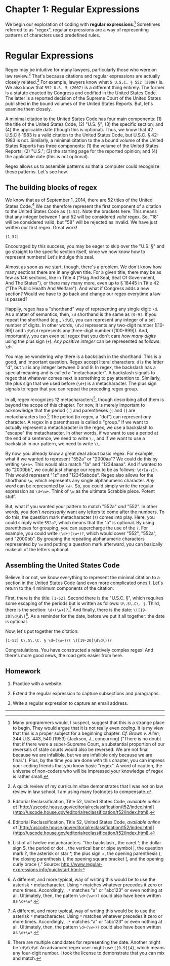 # Chapter 1: Regular Expressions

We begin our exploration of coding with **regular expressions**.[^1] Sometimes referred to as "regex", regular expressions are a way of representing patterns of characters used predefined rules. 

# Regular Expressions

Regex may be intuitive for many lawyers, particularly those who were on law review.[^2] That's because citations and regular expressions are actually closely related.[^3] For example, lawyers know what `5 U.S.C. § 552 (2006)` is. We also know that `552 U.S. 5 (2007)` is a different thing entirely. The former is a statute enacted by Congress and codified in the United States Code. The latter is a reported decision of the Supreme Court of the United States published in the bound volumes of the United States Reports. But, let's examine them closely.

A minimal citation to the United States Code has four main components: (1) the title of the United States Code; (2) "U.S. §"; (3) the specific section; and (4) the applicable date (though this is optional). Thus, we know that 42 U.S.C § 1983 is a valid citation to the United States Code, but U.S.C. § 42-1983 is not. Similarly, a minimal citation to the a bound volume of the United States Reports has three components: (1) the volume of the United States Reports; (2) "U.S."; (3) the starting page for the reported opinion; and (4) the applicable date (this is not optional).

<DIAGRAM OF U.S.C. CITATION>

Regex allows us to assemble patterns so that a computer could recognize these patterns. Let's see how.

## The building blocks of regex

We know that as of September 1, 2014, there are 52 titles of the United States Code.[^3] We can therefore represent the first component of a citation to the United States Code as `[1-52]`. Note the brackets here. This means that any integer between 1 and 52 will be considered *valid* regex. So, "18" will be considered valid, but "58" will be rejected as invalid. We have just written our first regex. Great work!

`[1-52]` 

Encouraged by this success, you may be eager to skip over the "U.S. §" and go straight to the specific section itself, since we now know how to represent numbers! Let's indulge this zeal.

Almost as soon as we start, though, there's a problem. We don't know how many sections there are in any given title. For a given title, there may be as few as 146 sections, like in Title 4 ("Flag And Seal, Seat Of Government, And The States"), or there may many more, even up to § 18445 in Title 42 ("The Public Health And Welfare"). And what if Congress adds a new section? Would we have to go back and change our regex everytime a law is passed?

Happily, regex has a "shorthand" way of representing any single digit: `\d`. As a matter of semantics, then, `\d` shorthand is the same as `[0-9]`. If you repeat the shorthand (e.g., `\d\d`), you can represent any integer of a set number of digits. In other words, `\d\d` represents any two-digit number ([10-99]) and `\d\d\d` represents any three-digit number ([100-999]). And, importantly, you can even tell regex that you don't care *how many digits* using the plus sign (`+`). *Any positive integer* can be represented as follows: `\d+`.

You may be wondering why there is a backslash in the shorthand. This is a good, and important question. Regex accept literal characters: `d` is the letter "d", but `\d` is any integer between 0 and 9. In regex, the backslash has a special meaning and is called a "metacharacter". A backslash signals to regex that whatever comes next is something to pay attention to. Similarly, the plus sign that we used before (`\d+`) is a metacharacter. The plus sign signals to regex that you can repeat the preceding regex group. 

In all, regex recognizes 12 metacharacters[^4], though describing all of them is beyond the scope of this chapter. For now, it is merely important to acknowledge that the period (`.`) and parentheses (`(` and `)`) are metacharacters too.[^5] The period (in regex, a "dot") can represent *any* character. A regex in a parentheses is called a "group." If we want to actually represent a metacharacter in the regex, we use a backslash to "escape" the metacharacter. In other words, if we want to use a period at the end of a sentence, we need to write `\.`, and if we want to use a backslash in our pattern, we need to write `\\`. 

By now, you already know a great deal about basic regex. For example, what if we wanted to represent "552a" or "2000aa"? We could do this by writing `\d+a+`. This would also match "1a" and "1234aaaa". And if wanted to do "2000bb", we could just change our regex to be as follows: `\d+[a-z]+`. This would represent "1z" and "12345abcde". Regex also allows for the shorthand `\w`, which represents any single alphanumeric character. *Any word* can be represented by `\w+`. So, you could simply write the regular expression as `\d+\w+`. Think of `\w` as the ultimate Scrabble piece. Potent stuff.

But, what if you wanted your pattern to match "552a" *and* "552". In other words, you don't *necessarily* want any letters to come after the numbers. To do this, the question mark metacharacter (`?`) comes into play. Here, you could simply write `552a?`, which means that the "a" is optional. By using parentheses for grouping, you can supercharge the use of the `?`. For example, you could write `(\d+)(\w+)?`, which would cover "552", "552a", and "2000bb". By grouping the repeating alphanumeric characters represented by `\w` and putting a question mark afterward, you can basically make all of the letters optional. 

## Assembling the United States Code

Believe it or not, we know everything to represent the minimal citation to a section in the United States Code (and even more complicated ones!). Let's return to the 4 minimum components of the citation: 

<DIAGRAM OF U.S.C. CITATION>

First, there is the title: `[1-52]`. Second there is the "U.S.C. §", which requires some escaping of the periods but is written as follows: `U\.S\.C\. §`. Third, there is the section: `\d+(\w+)?`.[^5] And finally, there is the date: `\([19-20]\d\d\)`[^6]. As a reminder for the date, before we put it all together: the date is optional.

Now, let's put together the citation:

`[1-52] U\.S\.\C. § \d+(\w+)?( \([19-20]\d\d\))?`

Congratulations. You have constructed a relatively complex regex! And there's more good news, the road gets easier from here.

## Homework

1. Practice with a website.

2. Extend the regular expression to capture subsections and paragraphs.

3. Write a regular expression to capture an email address.

***

[^1]: Many programmers would, I suspect, suggest that this is a strange place to begin. They would argue that it is not really even *coding*. It is my view that this is a proper subject for a beginning chapter. *Cf.* *Brown v. Allen*, 344 U.S. 443, 540 (1953) (Jackson, J., concurring) ("There is no doubt that if there were a super-Supreme Court, a substantial proportion of our reversals of state courts would also be reversed. We are not final because we are infallible, but we are infallible only because we are final."). Plus, by the time you are done with this chapter, you can impress your coding friends that you know basic "regex". A word of caution, the universe of non-coders who will be impressed your knowledge of regex is rather small. 

[^2]: A quick review of my curriculm vitae demonstrates that I was not on law review in law school. I am using many footnotes to compensate.

[^3]: Editorial Reclassification, Title 52, United States Code, *available online at* [http://uscode.house.gov/editorialreclassification/t52/index.html](http://uscode.house.gov/editorialreclassification/t52/index.html).

[^4]: List of all twelve metacharacters. "the backslash \, the caret ^, the dollar sign $, the period or dot ., the vertical bar or pipe symbol |, the question mark ?, the asterisk or star *, the plus sign +, the opening parenthesis (, the closing parenthesis ), the opening square bracket [, and the opening curly brace {." Source: http://www.regular-expressions.info/quickstart.html

[^5]: A different, and more typical, way of writing this would be to use the asterisk `*` metacharacter. Using `*` matches whatever precedes it zero or more times. Accordingly, `.*` matches "a" or "abc123" or even nothing at all. Ultimately, then, the pattern `\d+(\w+)?` could also have been written as `\d+\w*`.

[^6]: There are multiple candidates for representing the date. Another might be `\d\d\d\d`. An advanced regex user might use `([0-9]{4}`, which means any four-digit number. I took the license to demonstrate that you can mix and match.